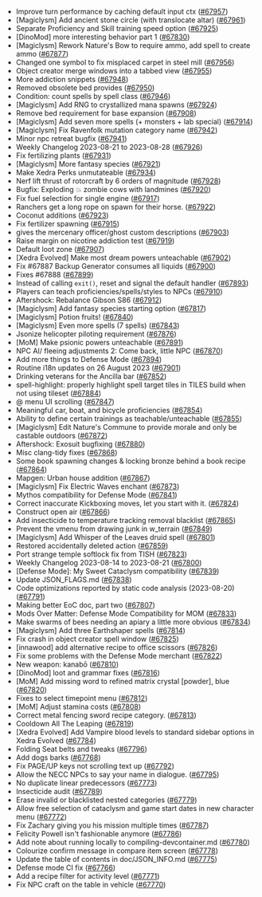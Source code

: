 * Improve turn performance by caching default input ctx ([#67957](https://github.com/CleverRaven/Cataclysm-DDA/pull/67957))
* [Magiclysm] Add ancient stone circle (with translocate altar) ([#67961](https://github.com/CleverRaven/Cataclysm-DDA/pull/67961))
* Separate Proficiency and Skill training speed option ([#67925](https://github.com/CleverRaven/Cataclysm-DDA/pull/67925))
* [DinoMod] more interesting behavior part 1 ([#67830](https://github.com/CleverRaven/Cataclysm-DDA/pull/67830))
* [Magiclysm] Rework Nature's Bow to require ammo, add spell to create ammo ([#67877](https://github.com/CleverRaven/Cataclysm-DDA/pull/67877))
* Changed one symbol to fix misplaced carpet in steel mill ([#67956](https://github.com/CleverRaven/Cataclysm-DDA/pull/67956))
* Object creator merge windows into a tabbed view ([#67955](https://github.com/CleverRaven/Cataclysm-DDA/pull/67955))
* More addiction snippets ([#67948](https://github.com/CleverRaven/Cataclysm-DDA/pull/67948))
* Removed obsolete bed provides ([#67950](https://github.com/CleverRaven/Cataclysm-DDA/pull/67950))
* Condition: count spells by spell class ([#67946](https://github.com/CleverRaven/Cataclysm-DDA/pull/67946))
* [Magiclysm] Add RNG to crystallized mana spawns ([#67924](https://github.com/CleverRaven/Cataclysm-DDA/pull/67924))
* Remove bed requirement for base expansion ([#67908](https://github.com/CleverRaven/Cataclysm-DDA/pull/67908))
* [Magiclysm] Add seven more spells (+ monsters + lab special) ([#67914](https://github.com/CleverRaven/Cataclysm-DDA/pull/67914))
* [Magiclysm] Fix Ravenfolk mutation category name ([#67942](https://github.com/CleverRaven/Cataclysm-DDA/pull/67942))
* Minor npc retreat bugfix ([#67941](https://github.com/CleverRaven/Cataclysm-DDA/pull/67941))
* Weekly Changelog 2023-08-21 to 2023-08-28 ([#67926](https://github.com/CleverRaven/Cataclysm-DDA/pull/67926))
* Fix fertilizing plants ([#67931](https://github.com/CleverRaven/Cataclysm-DDA/pull/67931))
* [Magiclysm] More fantasy species ([#67921](https://github.com/CleverRaven/Cataclysm-DDA/pull/67921))
* Make Xedra Perks unmutateable ([#67934](https://github.com/CleverRaven/Cataclysm-DDA/pull/67934))
* Nerf lift thrust of rotorcraft by 6 orders of magnitude ([#67928](https://github.com/CleverRaven/Cataclysm-DDA/pull/67928))
* Bugfix: Exploding 💥 zombie cows with landmines ([#67920](https://github.com/CleverRaven/Cataclysm-DDA/pull/67920))
* Fix fuel selection for single engine ([#67917](https://github.com/CleverRaven/Cataclysm-DDA/pull/67917))
* Ranchers get a long rope on spawn for their horse. ([#67922](https://github.com/CleverRaven/Cataclysm-DDA/pull/67922))
* Coconut additions ([#67923](https://github.com/CleverRaven/Cataclysm-DDA/pull/67923))
* Fix fertilizer spawning ([#67915](https://github.com/CleverRaven/Cataclysm-DDA/pull/67915))
* gives the mercenary officer/ghost custom descriptions ([#67903](https://github.com/CleverRaven/Cataclysm-DDA/pull/67903))
* Raise margin on nicotine addiction test ([#67919](https://github.com/CleverRaven/Cataclysm-DDA/pull/67919))
* Default loot zone ([#67907](https://github.com/CleverRaven/Cataclysm-DDA/pull/67907))
* [Xedra Evolved] Make most dream powers unteachable ([#67902](https://github.com/CleverRaven/Cataclysm-DDA/pull/67902))
* Fix #67887   Backup Generator consumes all liquids ([#67900](https://github.com/CleverRaven/Cataclysm-DDA/pull/67900))
* Fixes #67888 ([#67899](https://github.com/CleverRaven/Cataclysm-DDA/pull/67899))
* Instead of calling `exit()`, reset and signal the default handler ([#67893](https://github.com/CleverRaven/Cataclysm-DDA/pull/67893))
* Players can teach proficiencies/spells/styles to NPCs ([#67910](https://github.com/CleverRaven/Cataclysm-DDA/pull/67910))
* Aftershock: Rebalance Gibson  S86 ([#67912](https://github.com/CleverRaven/Cataclysm-DDA/pull/67912))
* [Magiclysm] Add fantasy species starting option ([#67817](https://github.com/CleverRaven/Cataclysm-DDA/pull/67817))
* [Magiclysm] Potion fruits! ([#67840](https://github.com/CleverRaven/Cataclysm-DDA/pull/67840))
* [Magiclysm] Even more spells (7 spells) ([#67843](https://github.com/CleverRaven/Cataclysm-DDA/pull/67843))
* Jsonize helicopter piloting requirement ([#67876](https://github.com/CleverRaven/Cataclysm-DDA/pull/67876))
* [MoM] Make psionic powers unteachable ([#67891](https://github.com/CleverRaven/Cataclysm-DDA/pull/67891))
* NPC AI/ fleeing adjustments 2: Come back, little NPC ([#67870](https://github.com/CleverRaven/Cataclysm-DDA/pull/67870))
* Add more things to Defense Mode ([#67894](https://github.com/CleverRaven/Cataclysm-DDA/pull/67894))
* Routine i18n updates on 26 August 2023 ([#67901](https://github.com/CleverRaven/Cataclysm-DDA/pull/67901))
* Drinking veterans for the Ancilla bar ([#67852](https://github.com/CleverRaven/Cataclysm-DDA/pull/67852))
* spell-highlight: properly highlight spell target tiles in TILES build when not using tileset ([#67884](https://github.com/CleverRaven/Cataclysm-DDA/pull/67884))
* @ menu UI scrolling ([#67847](https://github.com/CleverRaven/Cataclysm-DDA/pull/67847))
* Meaningful car, boat, and bicycle proficiencies ([#67854](https://github.com/CleverRaven/Cataclysm-DDA/pull/67854))
* Ability to define certain trainings as teachable/unteachable ([#67855](https://github.com/CleverRaven/Cataclysm-DDA/pull/67855))
* [Magiclysm] Edit Nature's Commune to provide morale and only be castable outdoors ([#67872](https://github.com/CleverRaven/Cataclysm-DDA/pull/67872))
* Aftershock: Exosuit bugfixing ([#67880](https://github.com/CleverRaven/Cataclysm-DDA/pull/67880))
* Misc clang-tidy fixes ([#67868](https://github.com/CleverRaven/Cataclysm-DDA/pull/67868))
* Some book spawning changes & locking bronze behind a book recipe ([#67864](https://github.com/CleverRaven/Cataclysm-DDA/pull/67864))
* Mapgen: Urban house addition ([#67867](https://github.com/CleverRaven/Cataclysm-DDA/pull/67867))
* [Magiclysm] Fix Electric Waves enchant ([#67873](https://github.com/CleverRaven/Cataclysm-DDA/pull/67873))
* Mythos compatibility for Defense Mode ([#67841](https://github.com/CleverRaven/Cataclysm-DDA/pull/67841))
* Correct inaccurate Kickboxing moves, let you start with it. ([#67824](https://github.com/CleverRaven/Cataclysm-DDA/pull/67824))
* Construct open air ([#67866](https://github.com/CleverRaven/Cataclysm-DDA/pull/67866))
* Add insecticide to temperature tracking removal blacklist ([#67865](https://github.com/CleverRaven/Cataclysm-DDA/pull/67865))
* Prevent the vmenu from drawing junk in w_terrain ([#67849](https://github.com/CleverRaven/Cataclysm-DDA/pull/67849))
* [Magiclysm] Add Whisper of the Leaves druid spell ([#67801](https://github.com/CleverRaven/Cataclysm-DDA/pull/67801))
* Restored accidentally deleted action ([#67859](https://github.com/CleverRaven/Cataclysm-DDA/pull/67859))
* Port strange temple softlock fix from TISH ([#67823](https://github.com/CleverRaven/Cataclysm-DDA/pull/67823))
* Weekly Changelog 2023-08-14 to 2023-08-21 ([#67800](https://github.com/CleverRaven/Cataclysm-DDA/pull/67800))
* [Defense Mode]: My Sweet Cataclysm compatibility ([#67839](https://github.com/CleverRaven/Cataclysm-DDA/pull/67839))
* Update JSON_FLAGS.md ([#67838](https://github.com/CleverRaven/Cataclysm-DDA/pull/67838))
* Code optimizations reported by static code analysis (2023-08-20) ([#67791](https://github.com/CleverRaven/Cataclysm-DDA/pull/67791))
* Making better EoC doc, part two ([#67807](https://github.com/CleverRaven/Cataclysm-DDA/pull/67807))
* Mods Over Matter: Defense Mode Compatibility for MOM ([#67833](https://github.com/CleverRaven/Cataclysm-DDA/pull/67833))
* Make swarms of bees needing an apiary a little more obvious ([#67834](https://github.com/CleverRaven/Cataclysm-DDA/pull/67834))
* [Magiclysm] Add three Earthshaper spells ([#67814](https://github.com/CleverRaven/Cataclysm-DDA/pull/67814))
* Fix crash in object creator spell window ([#67825](https://github.com/CleverRaven/Cataclysm-DDA/pull/67825))
* [innawood] add alternative recipe to office scissors ([#67826](https://github.com/CleverRaven/Cataclysm-DDA/pull/67826))
* Fix some problems with the Defense Mode merchant ([#67822](https://github.com/CleverRaven/Cataclysm-DDA/pull/67822))
* New weapon: kanabō ([#67810](https://github.com/CleverRaven/Cataclysm-DDA/pull/67810))
* [DinoMod] loot and grammar fixes ([#67816](https://github.com/CleverRaven/Cataclysm-DDA/pull/67816))
* [MoM] Add missing word to refined matrix crystal [powder], blue ([#67820](https://github.com/CleverRaven/Cataclysm-DDA/pull/67820))
* Fixes to select timepoint menu ([#67812](https://github.com/CleverRaven/Cataclysm-DDA/pull/67812))
* [MoM] Adjust stamina costs ([#67808](https://github.com/CleverRaven/Cataclysm-DDA/pull/67808))
* Correct metal fencing sword recipe category. ([#67813](https://github.com/CleverRaven/Cataclysm-DDA/pull/67813))
* Cooldown All The Leaping ([#67819](https://github.com/CleverRaven/Cataclysm-DDA/pull/67819))
* [Xedra Evolved] Add Vampire blood levels to standard sidebar options in Xedra Evolved ([#67784](https://github.com/CleverRaven/Cataclysm-DDA/pull/67784))
* Folding Seat belts and tweaks ([#67796](https://github.com/CleverRaven/Cataclysm-DDA/pull/67796))
* Add dogs barks ([#67768](https://github.com/CleverRaven/Cataclysm-DDA/pull/67768))
* Fix PAGE/UP keys not scrolling text up ([#67792](https://github.com/CleverRaven/Cataclysm-DDA/pull/67792))
* Allow the NECC NPCs to say your name in dialogue. ([#67795](https://github.com/CleverRaven/Cataclysm-DDA/pull/67795))
* No duplicate linear predecessors ([#67773](https://github.com/CleverRaven/Cataclysm-DDA/pull/67773))
* Insecticide audit ([#67789](https://github.com/CleverRaven/Cataclysm-DDA/pull/67789))
* Erase invalid or blacklisted nested categories ([#67779](https://github.com/CleverRaven/Cataclysm-DDA/pull/67779))
* Allow free selection of cataclysm and game start dates in new character menu ([#67772](https://github.com/CleverRaven/Cataclysm-DDA/pull/67772))
* Fix Zachary giving you his mission multiple times ([#67787](https://github.com/CleverRaven/Cataclysm-DDA/pull/67787))
* Felicity Powell isn't fashionable anymore ([#67786](https://github.com/CleverRaven/Cataclysm-DDA/pull/67786))
* Add note about running locally to compiling-devcontainer.md ([#67780](https://github.com/CleverRaven/Cataclysm-DDA/pull/67780))
* Colourize confirm message in compare item screen ([#67778](https://github.com/CleverRaven/Cataclysm-DDA/pull/67778))
* Update the table of contents in doc/JSON_INFO.md ([#67775](https://github.com/CleverRaven/Cataclysm-DDA/pull/67775))
* Defense mode CI fix ([#67766](https://github.com/CleverRaven/Cataclysm-DDA/pull/67766))
* Add a recipe filter for activity level ([#67771](https://github.com/CleverRaven/Cataclysm-DDA/pull/67771))
* Fix NPC craft on the table in vehicle ([#67770](https://github.com/CleverRaven/Cataclysm-DDA/pull/67770))
